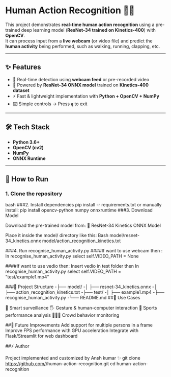 # Human Action Recognition 🎥🧠

This project demonstrates **real-time human action recognition** using a pre-trained deep learning model (**ResNet-34 trained on Kinetics-400**) with **OpenCV**.  
It can process input from a **live webcam** (or video file) and predict the **human activity** being performed, such as walking, running, clapping, etc.

---

## ✨ Features
- 🎥 Real-time detection using **webcam feed** or pre-recorded video  
- 🧠 Powered by **ResNet-34 ONNX model** trained on **Kinetics-400 dataset**  
- ⚡ Fast & lightweight implementation with **Python + OpenCV + NumPy**  
- ⌨️ Simple controls → Press **`q`** to exit 

---


## 🛠️ Tech Stack
- **Python 3.6+**  
- **OpenCV (cv2)**  
- **NumPy**  
- **ONNX Runtime**  

---


## 🚀 How to Run

### 1. Clone the repository
bash
###2. Install dependencies
pip install -r requirements.txt
or manually install: pip install opencv-python numpy onnxruntime
###3. Download Model

Download the pre-trained model from:
🔗 ResNet-34 Kinetics ONNX Model

Place it inside the model/ directory like this:
Bash 
model/resnet-34_kinetics.onnx
model/action_recognition_kinetics.txt

###4. Run recognise_human_activity.py
  ####If want to use webcam then :
    In recognise_human_activity.py select self.VIDEO_PATH = None
    
  ####If want to use vedio then:
    Insert vedio in test folder then 
      In recognise_human_activity.py select self.VIDEO_PATH = "test/example1.mp4"
      
###📂 Project Structure
-├── model/
-│   ├── resnet-34_kinetics.onnx
-│   ├── action_recognition_kinetics.txt
-├── test/
-│   ├── example1.mp4
-├── recognise_human_activity.py
-└── README.md
##📌 Use Cases

🎯 Smart surveillance
🖐️ Gesture & human-computer interaction
🏃 Sports performance analysis
🧑‍🤝‍🧑 Crowd behavior monitoring

##🔮 Future Improvements
Add support for multiple persons in a frame
Improve FPS performance with GPU acceleration
Integrate with Flask/Streamlit for web dashboard

##⚡ Author

Project implemented and customized by Ansh kumar ✨
git clone https://github.com/<your-username>/human-action-recognition.git
cd human-action-recognition
